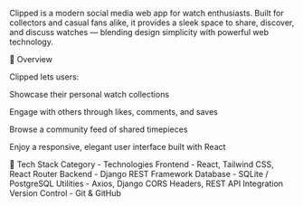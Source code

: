 Clipped is a modern social media web app for watch enthusiasts. Built for collectors and casual fans alike, it provides a sleek space to share, discover, and discuss watches — blending design simplicity with powerful web technology.

🌟 Overview

Clipped lets users:

Showcase their personal watch collections

Engage with others through likes, comments, and saves

Browse a community feed of shared timepieces

Enjoy a responsive, elegant user interface built with React

🧰 Tech Stack Category - Technologies Frontend - React, Tailwind CSS, React Router Backend - Django REST Framework Database - SQLite / PostgreSQL Utilities - Axios, Django CORS Headers, REST API Integration Version Control - Git & GitHub
